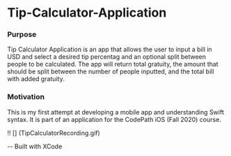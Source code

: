 # Tip-Calculator-Application

### Purpose
Tip Calculator Application is an app that allows the user to input a bill in USD and select a desired tip percentag and an optional split between people to be calculated. 
The app will return total gratuity, the amount that should be split between the number of people inputted, and the total bill with added gratuity.  

### Motivation
This is my first attempt at developing a mobile app and understanding Swift syntax. It is part of an application for the CodePath iOS (Fall 2020) course. 

!! [] (TipCalculatorRecording.gif)

-- Built with XCode
